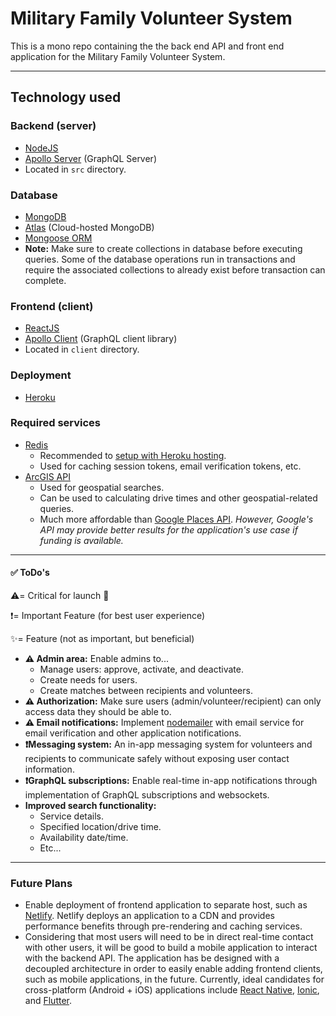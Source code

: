 # Military Family Volunteer System 

This is a mono repo containing the the back end API and front end application for the Military Family Volunteer System.

---

## Technology used

### Backend (server)

- [NodeJS](https://nodejs.org/)
- [Apollo Server](https://www.apollographql.com/docs/apollo-server) (GraphQL Server)
- Located in `src` directory.

### Database

- [MongoDB](https://www.mongodb.com/)
- [Atlas](https://www.mongodb.com/cloud/atlas) (Cloud-hosted MongoDB)
- [Mongoose ORM](https://mongoosejs.com/)
- **Note:** Make sure to create collections in database before executing queries. Some of the database operations run in transactions and require the associated collections to already exist before transaction can complete.

### Frontend (client)

- [ReactJS](https://reactjs.org)
- [Apollo Client](https://www.apollographql.com/docs/react) (GraphQL client library)
- Located in `client` directory.

### Deployment

- [Heroku](https://heroku.com)

### Required services

- [Redis](https://redis.io/)
  - Recommended to [setup with Heroku hosting](https://elements.heroku.com/addons/heroku-redis).
  - Used for caching session tokens, email verification tokens, etc.
- [ArcGIS API](https://developers.arcgis.com/documentation/core-concepts/rest-api/)
  - Used for geospatial searches.
  - Can be used to calculating drive times and other geospatial-related queries.
  - Much more affordable than [Google Places API](https://developers.google.com/places/web-service/intro). _However, Google's API may provide better results for the application's use case if funding is available._

---

#### ✅ ToDo's

⚠️= Critical for launch 🚀

❗= Important Feature (for best user experience)

✨= Feature (not as important, but beneficial)


- **⚠️ Admin area:** Enable admins to...
  - Manage users: approve, activate, and deactivate.
  - Create needs for users.
  - Create matches between recipients and volunteers.
- **⚠️ Authorization:** Make sure users (admin/volunteer/recipient) can only access data they should be able to. 
- **⚠️ Email notifications:** Implement [nodemailer](https://nodemailer.com/about/) with email service for email verification and other application notifications.
- **❗Messaging system:** An in-app messaging system for volunteers and recipients to communicate safely without exposing user contact information.
- **❗GraphQL subscriptions:** Enable real-time in-app notifications through implementation of GraphQL subscriptions and websockets.
- **Improved search functionality:**
  - Service details.
  - Specified location/drive time.
  - Availability date/time.
  - Etc...
  
---

### Future Plans

- Enable deployment of frontend application to separate host, such as [Netlify](https://netlify.com). Netlify deploys an application to a CDN and provides performance benefits through pre-rendering and caching services.
- Considering that most users will need to be in direct real-time contact with other users, it will be good to build a mobile application to interact with the backend API. The application has be designed with a decoupled architecture in order to easily enable adding frontend clients, such as mobile applications, in the future. Currently, ideal candidates for cross-platform (Android + iOS) applications include [React Native](http://www.reactnative.com/), [Ionic](https://ionicframework.com/), and [Flutter](https://flutter.dev).
